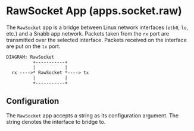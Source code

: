 # RawSocket App (apps.socket.raw)

The `RawSocket` app is a bridge between Linux network interfaces (`eth0`,
`lo`, etc.) and a Snabb app network. Packets taken from the `rx` port are
transmitted over the selected interface. Packets received on the
interface are put on the `tx` port.

    DIAGRAM: RawSocket
              +-----------+
              |           |
      rx ---->* RawSocket *----> tx
              |           |
              +-----------+

## Configuration

The `RawSocket` app accepts a string as its configuration argument. The
string denotes the interface to bridge to.
